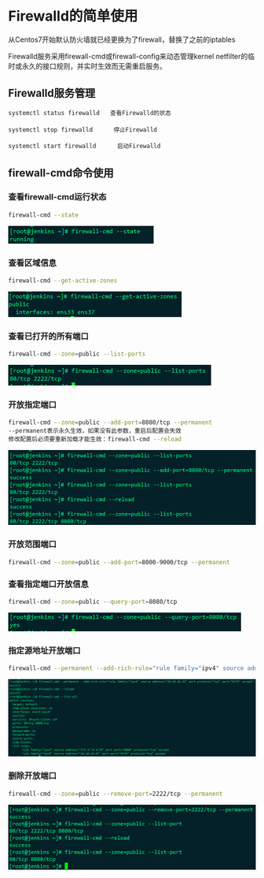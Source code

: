 # Firewalld的简单使用

从Centos7开始默认防火墙就已经更换为了firewall，替换了之前的iptables

Firewalld服务采用firewall-cmd或firewall-config来动态管理kernel netfilter的临时或永久的接口规则，并实时生效而无需重启服务。



## Firewalld服务管理

```sh
systemctl status firewalld   查看Firewalld的状态

systemctl stop firewalld      停止Firewalld

systemctl start firewalld      启动Firewalld
```



## firewall-cmd命令使用

### 查看firewall-cmd运行状态

```sh
firewall-cmd --state
```

![image-20200714133110933](../images/image-20200714133110933.png) 



### 查看区域信息

```sh
firewall-cmd --get-active-zones
```

![image-20200714135813638](../images/image-20200714135813638.png) 



### 查看已打开的所有端口

```sh
firewall-cmd --zone=public --list-ports
```

![image-20200714133137513](../images/image-20200714133137513.png) 



### 开放指定端口

```sh
firewall-cmd --zone=public --add-port=8080/tcp --permanent 
--permanent表示永久生效，如果没有此参数，重启后配置会失效
修改配置后必须要重新加载才能生效：firewall-cmd --reload
```

![image-20200714133411560](../images/image-20200714133411560.png) 



### 开放范围端口

```sh
firewall-cmd --zone=public --add-port=8000-9000/tcp --permanent 
```



### 查看指定端口开放信息

```sh
firewall-cmd --zone=public --query-port=8080/tcp
```

![image-20200714133904031](../images/image-20200714133904031.png) 



### 指定源地址开放端口

```sh
firewall-cmd --permanent --add-rich-rule="rule family="ipv4" source address="10.10.10.92" port protocol="tcp" port="6379" accept"
```

![image-20200714142255149](../images/image-20200714142255149.png) 



### 删除开放端口

```sh
firewall-cmd --zone=public --remove-port=2222/tcp --permanent
```

![image-20200714134114576](../images/image-20200714134114576.png) 